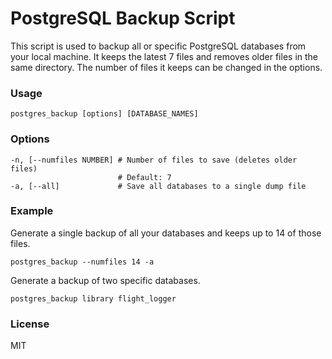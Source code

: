 # PostgreSQL Backup Script
This script is used to backup all or specific PostgreSQL databases from your local machine. It keeps the latest 7 files and removes older files in the same directory. The number of files it keeps can be changed in the options.

### Usage
````
postgres_backup [options] [DATABASE_NAMES]
````

### Options
````
-n, [--numfiles NUMBER] # Number of files to save (deletes older files)
                        # Default: 7
-a, [--all]             # Save all databases to a single dump file
````
### Example
Generate a single backup of all your databases and keeps up to 14 of those files.
````
postgres_backup --numfiles 14 -a
````

Generate a backup of two specific databases.
````
postgres_backup library flight_logger
````
### License
MIT
